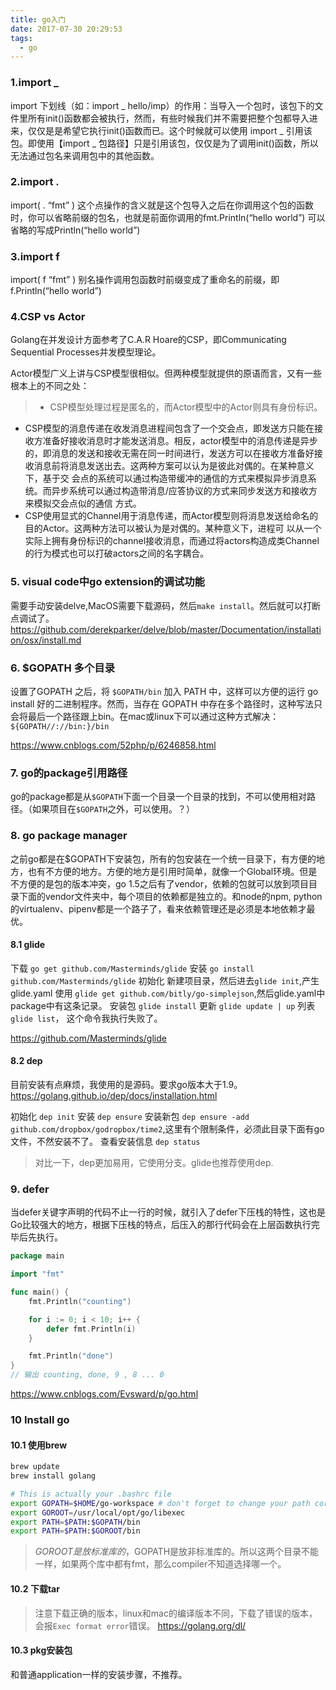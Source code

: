 ```yaml
---
title: go入门
date: 2017-07-30 20:29:53
tags:
  - go
---
```


### 1.import _

import 下划线（如：import _ hello/imp）的作用：当导入一个包时，该包下的文件里所有init()函数都会被执行，然而，有些时候我们并不需要把整个包都导入进来，仅仅是是希望它执行init()函数而已。这个时候就可以使用 import _ 引用该包。即使用【import _ 包路径】只是引用该包，仅仅是为了调用init()函数，所以无法通过包名来调用包中的其他函数。

### 2.import .
import( . “fmt” ) 这个点操作的含义就是这个包导入之后在你调用这个包的函数时，你可以省略前缀的包名，也就是前面你调用的fmt.Println(“hello world”) 可以省略的写成Println(“hello world”)

### 3.import f
import( f “fmt” ) 别名操作调用包函数时前缀变成了重命名的前缀，即f.Println(“hello world”)

<!-- more -->

### 4.CSP vs Actor
Golang在并发设计方面参考了C.A.R Hoare的CSP，即Communicating Sequential Processes并发模型理论。

Actor模型广义上讲与CSP模型很相似。但两种模型就提供的原语而言，又有一些根本上的不同之处：
>- CSP模型处理过程是匿名的，而Actor模型中的Actor则具有身份标识。
- CSP模型的消息传递在收发消息进程间包含了一个交会点，即发送方只能在接收方准备好接收消息时才能发送消息。相反，actor模型中的消息传递是异步 的，即消息的发送和接收无需在同一时间进行，发送方可以在接收方准备好接收消息前将消息发送出去。这两种方案可以认为是彼此对偶的。在某种意义下，基于交 会点的系统可以通过构造带缓冲的通信的方式来模拟异步消息系统。而异步系统可以通过构造带消息/应答协议的方式来同步发送方和接收方来模拟交会点似的通信 方式。
- CSP使用显式的Channel用于消息传递，而Actor模型则将消息发送给命名的目的Actor。这两种方法可以被认为是对偶的。某种意义下，进程可 以从一个实际上拥有身份标识的channel接收消息，而通过将actors构造成类Channel的行为模式也可以打破actors之间的名字耦合。

### 5. visual code中go extension的调试功能
需要手动安装delve,MacOS需要下载源码，然后`make install`。然后就可以打断点调试了。
https://github.com/derekparker/delve/blob/master/Documentation/installation/osx/install.md

### 6. $GOPATH 多个目录
设置了GOPATH 之后，将 `$GOPATH/bin` 加入 PATH 中，这样可以方便的运行 go install 好的二进制程序。然而，当存在 GOPATH 中存在多个路径时，这种写法只会将最后一个路径跟上bin。在mac或linux下可以通过这种方式解决：
`${GOPATH//://bin:}/bin`

https://www.cnblogs.com/52php/p/6246858.html

### 7. go的package引用路径
go的package都是从`$GOPATH`下面一个目录一个目录的找到，不可以使用相对路径。（如果项目在`$GOPATH`之外，可以使用。？）

### 8. go package manager
之前go都是在$GOPATH下安装包，所有的包安装在一个统一目录下，有方便的地方，也有不方便的地方。方便的地方是引用时简单，就像一个Global环境。但是不方便的是包的版本冲突，go 1.5之后有了vendor，依赖的包就可以放到项目目录下面的vendor文件夹中，每个项目的依赖都是独立的。和node的npm, python的virtualenv、pipenv都是一个路子了，看来依赖管理还是必须是本地依赖才最优。

#### 8.1 glide
下载 `go get github.com/Masterminds/glide` 
安装 `go install github.com/Masterminds/glide`
初始化 新建项目录，然后进去`glide init`,产生glide.yaml
使用 `glide get github.com/bitly/go-simplejson`,然后glide.yaml中package中有这条记录。
安装包 `glide install`
更新 `glide update | up`
列表 `glide list`， 这个命令我执行失败了。

https://github.com/Masterminds/glide

#### 8.2 dep
目前安装有点麻烦，我使用的是源码。要求go版本大于1.9。
https://golang.github.io/dep/docs/installation.html


初始化 `dep init`
安装 `dep ensure`
安装新包 `dep ensure -add github.com/dropbox/godropbox/time2`,这里有个限制条件，必须此目录下面有go文件，不然安装不了。
查看安装信息 `dep status`

> 对比一下，dep更加易用，它使用分支。glide也推荐使用dep.

### 9. defer
当defer关键字声明的代码不止一行的时候，就引入了defer下压栈的特性，这也是Go比较强大的地方，根据下压栈的特点，后压入的那行代码会在上层函数执行完毕后先执行。
``` go
package main

import "fmt"

func main() {
    fmt.Println("counting")

    for i := 0; i < 10; i++ {
        defer fmt.Println(i)
    }

    fmt.Println("done")
}
// 输出 counting, done, 9 , 8 ... 0
```
https://www.cnblogs.com/Evsward/p/go.html

### 10 Install go
#### 10.1 使用brew

``` bash
brew update
brew install golang

# This is actually your .bashrc file
export GOPATH=$HOME/go-workspace # don't forget to change your path correctly!
export GOROOT=/usr/local/opt/go/libexec
export PATH=$PATH:$GOPATH/bin
export PATH=$PATH:$GOROOT/bin
```

> $GOROOT是放标准库的，$GOPATH是放非标准库的。所以这两个目录不能一样，如果两个库中都有fmt，那么compiler不知道选择哪一个。

#### 10.2 下载tar
> 注意下载正确的版本，linux和mac的编译版本不同，下载了错误的版本，会报`Exec format error`错误。
https://golang.org/dl/

#### 10.3 pkg安装包
和普通application一样的安装步骤，不推荐。